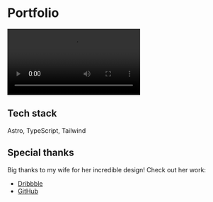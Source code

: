 # Portfolio
![Portfolio preview](public/images/portfolio_preview.mp4)

## Tech stack
Astro, TypeScript, Tailwind

## Special thanks
Big thanks to my wife for her incredible design!
Check out her work:
- [Dribbble](https://dribbble.com/Lyonixa) 
- [GitHub](https://www.github.com/Lyonixa)
